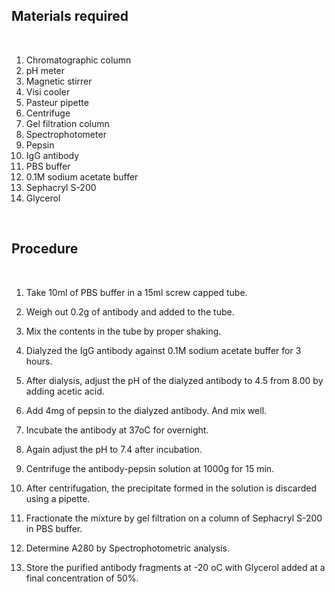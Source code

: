 ## Materials required
 
&nbsp;

1. Chromatographic column
2. pH meter
3. Magnetic stirrer
4. Visi cooler
5. Pasteur pipette
6. Centrifuge
7. Gel filtration column
8. Spectrophotometer
9. Pepsin
10. IgG antibody
11. PBS buffer
12. 0.1M sodium acetate buffer
13. Sephacryl S-200
14. Glycerol
 
&nbsp;
 

## Procedure
 
&nbsp;
 

1. Take 10ml of PBS buffer in a 15ml screw capped tube.
 

2. Weigh out 0.2g of antibody and added to the tube.
 

3. Mix the contents in the tube by proper shaking.
 

4. Dialyzed the IgG antibody against 0.1M sodium acetate buffer for 3 hours.
 

5. After dialysis, adjust the pH of the dialyzed antibody to 4.5 from 8.00 by adding acetic acid.
 

6. Add 4mg of pepsin to the dialyzed antibody. And mix well.
 

7. Incubate the antibody at 37oC for overnight.
 

8. Again adjust the pH to 7.4 after incubation.
 

9. Centrifuge the antibody-pepsin solution at 1000g for 15 min.
 

10. After centrifugation, the precipitate formed in the solution is discarded using a pipette.
 

11. Fractionate the mixture by gel filtration on a column of Sephacryl S-200 in PBS buffer.
 

12. Determine A280 by Spectrophotometric analysis.
 

13. Store the purified antibody fragments at -20 oC with Glycerol added at a final concentration of 50%.
